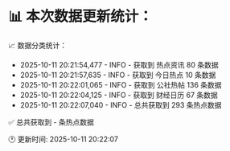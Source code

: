 📊 本次数据更新统计：
==========================

📈 数据分类统计：
- 2025-10-11 20:21:54,477 - INFO - 获取到 热点资讯 80 条数据
- 2025-10-11 20:21:57,635 - INFO - 获取到 今日热点 10 条数据
- 2025-10-11 20:22:01,065 - INFO - 获取到 公社热帖 136 条数据
- 2025-10-11 20:22:04,125 - INFO - 获取到 财经日历 67 条数据
- 2025-10-11 20:22:07,040 - INFO - 总共获取到 293 条热点数据

✅ 总共获取到 - 条热点数据

🕐 更新时间: 2025-10-11 20:22:07
